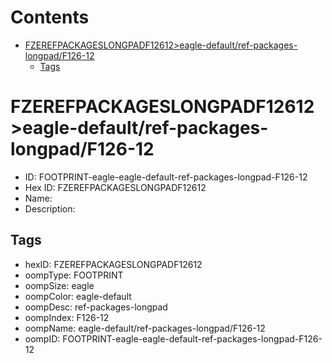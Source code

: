 



Contents
========

* [FZEREFPACKAGESLONGPADF12612>eagle-default/ref-packages-longpad/F126-12](#fzerefpackageslongpadf12612eagle-defaultref-packages-longpadf126-12)
	* [Tags](#tags)

# FZEREFPACKAGESLONGPADF12612>eagle-default/ref-packages-longpad/F126-12

- ID: FOOTPRINT-eagle-eagle-default-ref-packages-longpad-F126-12
- Hex ID: FZEREFPACKAGESLONGPADF12612
- Name: 
- Description: 

## Tags

- hexID: FZEREFPACKAGESLONGPADF12612
- oompType: FOOTPRINT
- oompSize: eagle
- oompColor: eagle-default
- oompDesc: ref-packages-longpad
- oompIndex: F126-12
- oompName: eagle-default/ref-packages-longpad/F126-12
- oompID: FOOTPRINT-eagle-eagle-default-ref-packages-longpad-F126-12
